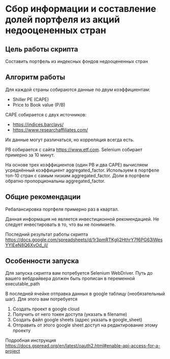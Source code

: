 # Сбор информации и составление долей портфеля из акций недооцененных стран

## Цель работы скрипта
Составить портфель из индексных фондов недооцененных стран

## Алгоритм работы
Для каждой страны собираются данные по двум коэффициентам:

-	Shiller PE (CAPE)
-	Price to Book value (P/B)


CAPE собирается с двух источников: 

-	https://indices.barclays/
-	https://www.researchaffiliates.com/

Их данные могут различаться, но корреляция всегда есть.


PB собирается с сайта https://www.etf.com. Selenium собирает примерно за 10 минут.


На основе трех коэффициентов (один PB и два CAPE) вычисляем усреднённый коэффициент aggregated_factor. Используем в портфеле топ-10 стран с самым низким aggregated_factor. Доли в портфеле обратно пропорциональны aggregated_factor.

## Общие рекомендации
Ребалансировка портфеля примерно раз в квартал.

Данная информация не является инвестиционной рекомендацией. Не следует инвестировать в то, что вы не понимаете.

Последний результат работы скрипта https://docs.google.com/spreadsheets/d/1r3pmRTKgIj2HthrY7f6PG63lWesYYIEeN8Q6XvOd_jI/

## Особенности запуска
Для запуска скрипта вам потребуется Selenium WebDriver.
Путь до вашего вебдрайвера должен быть прописан в переменной executable_path


В последней ячейке отправка данных в google таблицу (необязательный шаг). Для этого вам потребуется 
1. Cоздать проект в google cloud 
2. Получить от него токен доступа (указать в filename)
3. Создать файл google sheets (адрес указать в google_sheet)
4. Отправить от этого google sheet доступ на редактирование этому проекту

Подробная инструкция https://docs.gspread.org/en/latest/oauth2.html#enable-api-access-for-a-project

